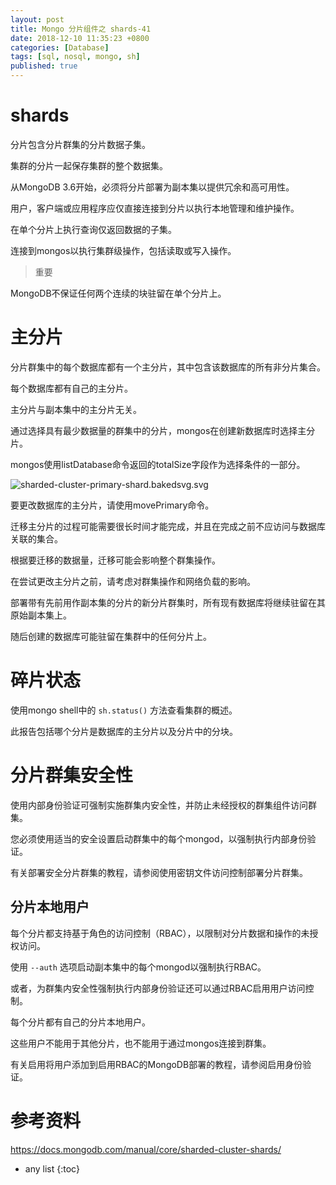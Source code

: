 ```yaml
---
layout: post
title: Mongo 分片组件之 shards-41
date: 2018-12-10 11:35:23 +0800
categories: [Database]
tags: [sql, nosql, mongo, sh]
published: true
---
```


# shards

分片包含分片群集的分片数据子集。 

集群的分片一起保存集群的整个数据集。

从MongoDB 3.6开始，必须将分片部署为副本集以提供冗余和高可用性。

用户，客户端或应用程序应仅直接连接到分片以执行本地管理和维护操作。

在单个分片上执行查询仅返回数据的子集。 

连接到mongos以执行集群级操作，包括读取或写入操作。

> 重要

MongoDB不保证任何两个连续的块驻留在单个分片上。

# 主分片

分片群集中的每个数据库都有一个主分片，其中包含该数据库的所有非分片集合。 

每个数据库都有自己的主分片。 

主分片与副本集中的主分片无关。

通过选择具有最少数据量的群集中的分片，mongos在创建新数据库时选择主分片。 

mongos使用listDatabase命令返回的totalSize字段作为选择条件的一部分。

![sharded-cluster-primary-shard.bakedsvg.svg](https://docs.mongodb.com/manual/_images/sharded-cluster-primary-shard.bakedsvg.svg)

要更改数据库的主分片，请使用movePrimary命令。 

迁移主分片的过程可能需要很长时间才能完成，并且在完成之前不应访问与数据库关联的集合。 

根据要迁移的数据量，迁移可能会影响整个群集操作。 

在尝试更改主分片之前，请考虑对群集操作和网络负载的影响。

部署带有先前用作副本集的分片的新分片群集时，所有现有数据库将继续驻留在其原始副本集上。

随后创建的数据库可能驻留在集群中的任何分片上。

# 碎片状态

使用mongo shell中的 `sh.status()` 方法查看集群的概述。 

此报告包括哪个分片是数据库的主分片以及分片中的分块。 

# 分片群集安全性

使用内部身份验证可强制实施群集内安全性，并防止未经授权的群集组件访问群集。 

您必须使用适当的安全设置启动群集中的每个mongod，以强制执行内部身份验证。

有关部署安全分片群集的教程，请参阅使用密钥文件访问控制部署分片群集。

## 分片本地用户

每个分片都支持基于角色的访问控制（RBAC），以限制对分片数据和操作的未授权访问。 

使用 `--auth` 选项启动副本集中的每个mongod以强制执行RBAC。 

或者，为群集内安全性强制执行内部身份验证还可以通过RBAC启用用户访问控制。

每个分片都有自己的分片本地用户。 

这些用户不能用于其他分片，也不能用于通过mongos连接到群集。

有关启用将用户添加到启用RBAC的MongoDB部署的教程，请参阅启用身份验证。

# 参考资料

https://docs.mongodb.com/manual/core/sharded-cluster-shards/

* any list
{:toc}
